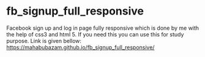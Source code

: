 # fb_signup_full_responsive
Facebook sign up and log in page fully responsive which is done by me with the help of css3 and html 5. If you need this you can use this for study purpose.
Link is given bellow: https://mahabubazam.github.io/fb_signup_full_responsive/
